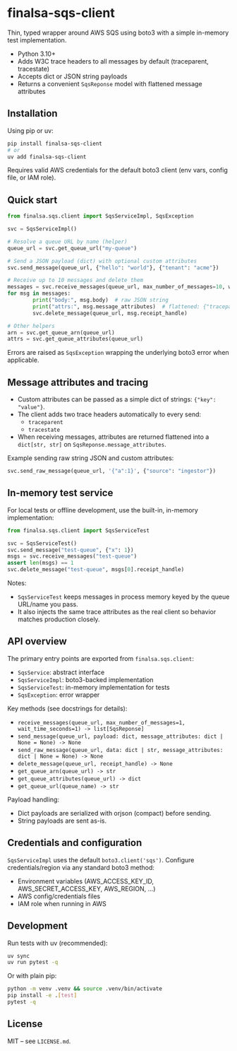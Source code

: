 # finalsa-sqs-client

Thin, typed wrapper around AWS SQS using boto3 with a simple in-memory test implementation.

- Python 3.10+
- Adds W3C trace headers to all messages by default (traceparent, tracestate)
- Accepts dict or JSON string payloads
- Returns a convenient `SqsReponse` model with flattened message attributes


## Installation

Using pip or uv:

```bash
pip install finalsa-sqs-client
# or
uv add finalsa-sqs-client
```

Requires valid AWS credentials for the default boto3 client (env vars, config file, or IAM role).


## Quick start

```python
from finalsa.sqs.client import SqsServiceImpl, SqsException

svc = SqsServiceImpl()

# Resolve a queue URL by name (helper)
queue_url = svc.get_queue_url("my-queue")

# Send a JSON payload (dict) with optional custom attributes
svc.send_message(queue_url, {"hello": "world"}, {"tenant": "acme"})

# Receive up to 10 messages and delete them
messages = svc.receive_messages(queue_url, max_number_of_messages=10, wait_time_seconds=1)
for msg in messages:
		print("body:", msg.body)  # raw JSON string
		print("attrs:", msg.message_attributes)  # flattened: {"traceparent": "...", ...}
		svc.delete_message(queue_url, msg.receipt_handle)

# Other helpers
arn = svc.get_queue_arn(queue_url)
attrs = svc.get_queue_attributes(queue_url)
```

Errors are raised as `SqsException` wrapping the underlying boto3 error when applicable.


## Message attributes and tracing

- Custom attributes can be passed as a simple dict of strings: `{"key": "value"}`.
- The client adds two trace headers automatically to every send:
	- `traceparent`
	- `tracestate`
- When receiving messages, attributes are returned flattened into a `dict[str, str]` on `SqsReponse.message_attributes`.

Example sending raw string JSON and custom attributes:

```python
svc.send_raw_message(queue_url, '{"a":1}', {"source": "ingestor"})
```


## In-memory test service

For local tests or offline development, use the built-in, in-memory implementation:

```python
from finalsa.sqs.client import SqsServiceTest

svc = SqsServiceTest()
svc.send_message("test-queue", {"x": 1})
msgs = svc.receive_messages("test-queue")
assert len(msgs) == 1
svc.delete_message("test-queue", msgs[0].receipt_handle)
```

Notes:
- `SqsServiceTest` keeps messages in process memory keyed by the queue URL/name you pass.
- It also injects the same trace attributes as the real client so behavior matches production closely.


## API overview

The primary entry points are exported from `finalsa.sqs.client`:

- `SqsService`: abstract interface
- `SqsServiceImpl`: boto3-backed implementation
- `SqsServiceTest`: in-memory implementation for tests
- `SqsException`: error wrapper

Key methods (see docstrings for details):
- `receive_messages(queue_url, max_number_of_messages=1, wait_time_seconds=1) -> list[SqsReponse]`
- `send_message(queue_url, payload: dict, message_attributes: dict | None = None) -> None`
- `send_raw_message(queue_url, data: dict | str, message_attributes: dict | None = None) -> None`
- `delete_message(queue_url, receipt_handle) -> None`
- `get_queue_arn(queue_url) -> str`
- `get_queue_attributes(queue_url) -> dict`
- `get_queue_url(queue_name) -> str`

Payload handling:
- Dict payloads are serialized with orjson (compact) before sending.
- String payloads are sent as-is.


## Credentials and configuration

`SqsServiceImpl` uses the default `boto3.client('sqs')`. Configure credentials/region via any standard boto3 method:
- Environment variables (AWS_ACCESS_KEY_ID, AWS_SECRET_ACCESS_KEY, AWS_REGION, ...)
- AWS config/credentials files
- IAM role when running in AWS


## Development

Run tests with uv (recommended):

```bash
uv sync
uv run pytest -q
```

Or with plain pip:

```bash
python -m venv .venv && source .venv/bin/activate
pip install -e .[test]
pytest -q
```


## License

MIT – see `LICENSE.md`.

